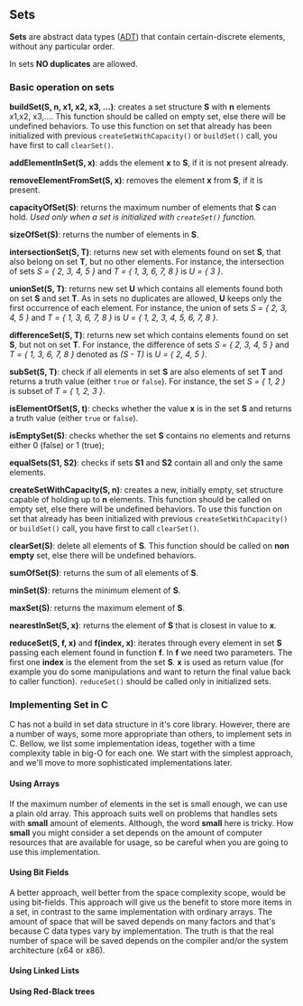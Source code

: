 ## Sets

**Sets** are abstract data types ([ADT](https://en.wikipedia.org/wiki/Abstract_data_type)) that contain certain-discrete elements, without any particular order. 

In sets **NO duplicates** are allowed.

### Basic operation on sets

**buildSet(S, n, x1, x2, x3, ...)**: creates a set structure **S** with **n** elements x1,x2, x3,…. This function should be called on empty set, else there will be undefined behaviors. To use this function on set that already has been initialized with previous `createSetWithCapacity()` or `buildSet()` call, you have first to call `clearSet()`.

**addElementInSet(S, x)**: adds the element **x** to **S**, if it is not present already.

**removeElementFromSet(S, x)**: removes the element **x** from **S**, if it is present.

**capacityOfSet(S)**: returns the maximum number of elements that **S** can hold. *Used only when a set is initialized with `createSet()` function.*

**sizeOfSet(S)**: returns the number of elements in **S**.

**intersectionSet(S, T)**: returns new set with elements found on set **S**, that also belong on set **T**, but no other elements. For instance, the intersection of sets  *S = { 2, 3, 4, 5 }*  and *T = { 1, 3, 6, 7, 8 }* is *U = { 3 }*.

**unionSet(S, T)**: returns new set **U** which contains all elements found both on set **S** and set **T**. As in sets no duplicates are allowed, **U** keeps only the first occurrence of each element. For instance, the union of sets *S = { 2, 3, 4, 5 }* and *T = { 1, 3, 6, 7, 8 }* is *U = { 1, 2, 3, 4, 5, 6, 7, 8 }*.

**differenceSet(S, T)**: returns new set which contains elements found on set **S**, but not on set **T**. For instance, the difference of sets *S = { 2, 3, 4, 5 }* and *T = { 1, 3, 6, 7, 8 }* denoted as *(S - T)* is *U = { 2, 4, 5 }*.

**subSet(S, T)**: check if all elements in set **S** are also elements of set **T** and returns a truth value (either `true` or `false`). For instance, the set *S = { 1, 2 }* is subset of *T = { 1, 2, 3 }*.

**isElementOfSet(S, t)**: checks whether the value **x** is in the set **S** and returns a truth value (either `true` or `false`).

**isEmptySet(S)**: checks whether the set **S** contains no elements and returns either 0 (false) or 1 (true);

**equalSets(S1, S2)**: checks if sets **S1** and **S2** contain all and only the same elements. 

**createSetWithCapacity(S, n)**: creates a new, initially empty, set structure capable of holding up to **n** elements. This function should be called on empty set, else there will be undefined behaviors. To use this function on set that already has been initialized with previous `createSetWithCapacity()` or `buildSet()` call, you have first to call `clearSet()`.

**clearSet(S)**: delete all elements of **S**. This function should be called on **non empty** set, else there will be undefined behaviors.

**sumOfSet(S)**: returns the sum of all elements of **S**.

**minSet(S)**: returns the minimum element of **S**.

**maxSet(S)**: returns the maximum element of **S**.

**nearestInSet(S, x)**: returns the element of **S** that is closest in value to **x**. 

**reduceSet(S, f, x)** and **f(index, x)**: iterates through every element in set **S** passing each element found in function **f**. In **f** we need two parameters. The first one **index** is the element from the set **S**. **x** is used as return value (for example you do some manipulations and want to return the final value back to caller function). `reduceSet()` should be called only in initialized sets.


### Implementing Set in C

C has not a build in set data structure in it's core library. However, there are a number of ways, some more appropriate than others, to implement sets in C. Bellow, we list some implementation ideas, together with a time complexity table in big-O for each one. We start with the simplest approach, and we'll move to more sophisticated implementations later.

#### Using Arrays

If the maximum number of elements in the set is small enough, we can use a plain old array. This approach suits well on problems that handles sets with **small** amount of elements. Although, the word **small** here is tricky. How **small** you might consider a set depends on the amount of computer resources that are available for usage, so be careful when you are going to use this implementation.

#### Using Bit Fields

A better approach, well better from the space complexity scope, would be using bit-fields. This approach will give us the benefit to store more items in a set, in contrast to the same implementation with ordinary arrays. The amount of space that will be saved depends on many factors and that's because C data types vary by implementation. The truth is that the real number of space will be saved depends on the compiler and/or the system architecture (x64 or x86).

#### Using Linked Lists

#### Using Red-Black trees
